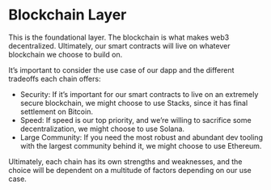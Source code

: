 # Blockchain Layer
This is the foundational layer. The blockchain is what makes web3 decentralized. Ultimately, our smart contracts will live on whatever blockchain we choose to build on.

It’s important to consider the use case of our dapp and the different tradeoffs each chain offers:

- Security: If it’s important for our smart contracts to live on an extremely secure blockchain, we might choose to use Stacks, since it has final settlement on Bitcoin.
- Speed: If speed is our top priority, and we’re willing to sacrifice some decentralization, we might choose to use Solana.
- Large Community: If you need the most robust and abundant dev tooling with the largest community behind it, we might choose to use Ethereum.

Ultimately, each chain has its own strengths and weaknesses, and the choice will be dependent on a multitude of factors depending on our use case.
